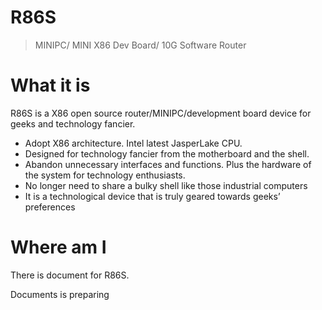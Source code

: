 # R86S

> MINIPC/ MINI X86 Dev Board/ 10G Software Router

# What it is

R86S is a X86 open source router/MINIPC/development board device for geeks and technology fancier.

- Adopt X86 architecture. Intel latest JasperLake CPU.
- Designed for technology fancier from the motherboard and the shell.
- Abandon unnecessary interfaces and functions. Plus the hardware of the system for technology enthusiasts.
- No longer need to share a bulky shell like those industrial computers
- It is a technological device that is truly geared towards geeks’ preferences

# Where am I

There is document for R86S.

Documents is preparing

